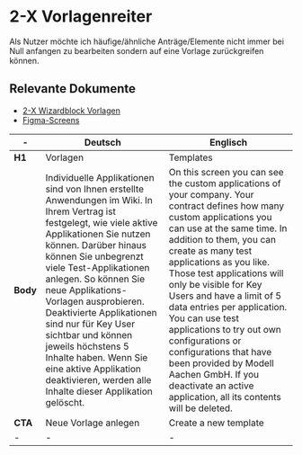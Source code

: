 # 2-X Vorlagenreiter

Als Nutzer möchte ich häufige/ähnliche Anträge/Elemente nicht immer bei Null anfangen zu bearbeiten sondern auf eine Vorlage zurückgreifen können.

## Relevante Dokumente

* [2-X Wizardblock Vorlagen](2-X_Wizardblock_Vorlagen.md)
* [Figma-Screens]()

-| Deutsch | Englisch
---------|----------|---------
 **H1** | Vorlagen | Templates
 **Body** | Individuelle Applikationen sind von Ihnen erstellte Anwendungen im Wiki. In Ihrem Vertrag ist festgelegt, wie viele aktive Applikationen Sie nutzen können. Darüber hinaus können Sie unbegrenzt viele Test-Applikationen anlegen. So können Sie neue Applikations-Vorlagen ausprobieren. Deaktivierte Applikationen sind nur für Key User sichtbar und können jeweils höchstens 5 Inhalte haben. Wenn Sie eine aktive Applikation deaktivieren, werden alle Inhalte dieser Applikation gelöscht. | On this screen you can see the custom applications of your company. Your contract defines how many custom applications you can use at the same time. In addition to them, you can create as many test applications as you like. Those test applications will only be visible for Key Users and have a limit of 5 data entries per application. You can use test applications to try out own configurations or configurations that have been provided by Modell Aachen GmbH. If you deactivate an active application, all its contents will be deleted.
 **CTA** | Neue Vorlage anlegen | Create a new template
 -|-|-
